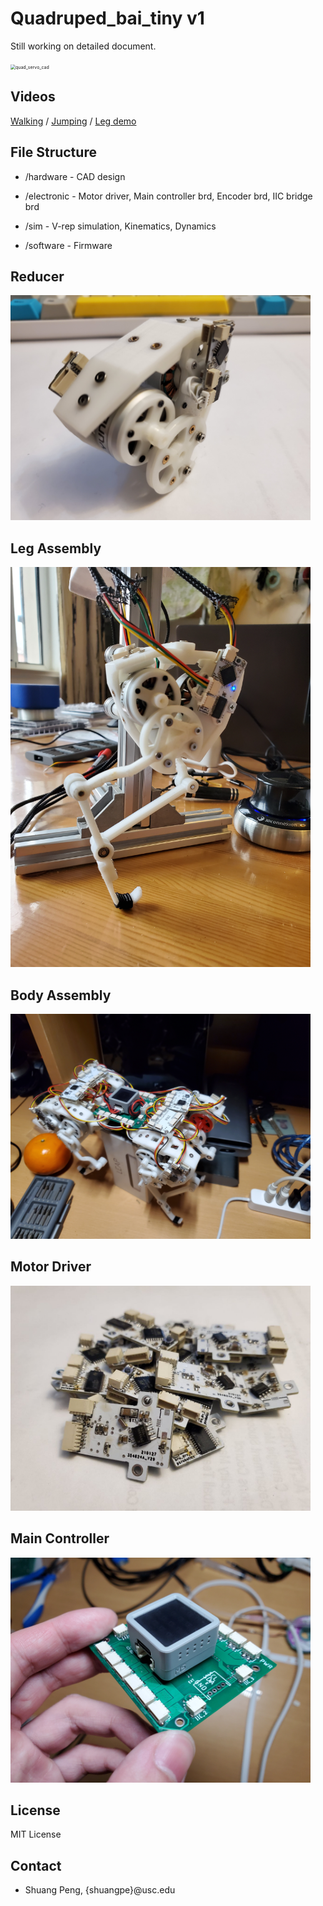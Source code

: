 # Quadruped_bai_tiny v1

Still working on detailed document.

<img src="pic\v_quad_bai_jump.gif" alt="quad_servo_cad" style="zoom:50%;" />


## Videos

[Walking](https://youtu.be/wHSh3s8Uc68)  /  [Jumping](https://youtu.be/LqSfARLMR58)  /  [Leg demo](https://www.youtube.com/watch?v=xufyeLivXR8)


## File Structure

* /hardware - CAD design

* /electronic - Motor driver, Main controller brd, Encoder brd, IIC bridge brd

* /sim - V-rep simulation, Kinematics, Dynamics

* /software - Firmware

## Reducer
<img src="pic\20210214_000759.jpg" width="480" />

## Leg Assembly
<img src="pic\20210215_130136.jpg" width="480" />

## Body Assembly
<img src="pic\20210404_004857.jpg" width="480" />

## Motor Driver
<img src="pic\sub_d.jpg" width="480" />

## Main Controller
<img src="pic\20210401_174126.jpg" width="480" />

## License
MIT License

## Contact
* Shuang Peng, {shuangpe}@usc.edu